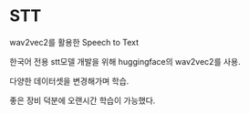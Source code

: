 # STT
wav2vec2를 활용한 Speech to Text


한국어 전용 stt모델 개발을 위해
huggingface의 wav2vec2를 사용.


다양한 데이터셋을 변경해가며 학습.

좋은 장비 덕분에 오랜시간 학습이 가능했다.


